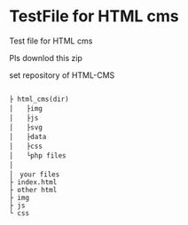# TestFile for HTML cms
 Test file for HTML cms 

Pls downlod this zip 

set repository of HTML-CMS

```

├ html_cms(dir) 
│　　├img
│　　├js
│　　├svg
│　　├data
│　　├css
│　　└php files
│　　
│　your files
├ index.html
├ other html
├ img
├ js
└ css

```
